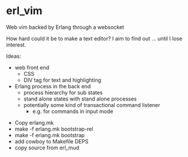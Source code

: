 # erl_vim
Web vim backed by Erlang through a websocket

How hard could it be to make a text editor?
I aim to find out ... until I lose interest.

Ideas:
- web front end
    - CSS
    - DIV tag for text and highlighting
- Erlang process in the back end
    - process hierarchy for sub states
    - stand alone states with stand alone processes
    - potentially some kind of transactional command listener
        - e.g. for commands in input mode

* Copy erlang.mk
* make -f erlang.mk bootstrap-rel
* make -f erlang.mk bootstrap
* add cowboy to Makefile DEPS
* copy source from erl_mud
